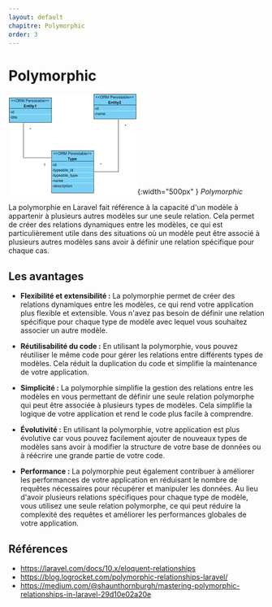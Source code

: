 ```yaml
---
layout: default
chapitre: Polymorphic
order: 3
---
```


# Polymorphic

![Polymorphic](./images/polymorphic.png){:width="500px" }
*Polymorphic*

<!-- note -->

La polymorphie en Laravel fait référence à la capacité d'un modèle à appartenir à plusieurs autres modèles sur une seule relation. Cela permet de créer des relations dynamiques entre les modèles, ce qui est particulièrement utile dans des situations où un modèle peut être associé à plusieurs autres modèles sans avoir à définir une relation spécifique pour chaque cas.

<!-- new slide -->

## Les avantages 

- **Flexibilité et extensibilité :** La polymorphie permet de créer des relations dynamiques entre les modèles, ce qui rend votre application plus flexible et extensible. Vous n'avez pas besoin de définir une relation spécifique pour chaque type de modèle avec lequel vous souhaitez associer un autre modèle.

- **Réutilisabilité du code :** En utilisant la polymorphie, vous pouvez réutiliser le même code pour gérer les relations entre différents types de modèles. Cela réduit la duplication du code et simplifie la maintenance de votre application.

- **Simplicité :** La polymorphie simplifie la gestion des relations entre les modèles en vous permettant de définir une seule relation polymorphe qui peut être associée à plusieurs types de modèles. Cela simplifie la logique de votre application et rend le code plus facile à comprendre.

- **Évolutivité :** En utilisant la polymorphie, votre application est plus évolutive car vous pouvez facilement ajouter de nouveaux types de modèles sans avoir à modifier la structure de votre base de données ou à réécrire une grande partie de votre code.

- **Performance :** La polymorphie peut également contribuer à améliorer les performances de votre application en réduisant le nombre de requêtes nécessaires pour récupérer et manipuler les données. Au lieu d'avoir plusieurs relations spécifiques pour chaque type de modèle, vous utilisez une seule relation polymorphe, ce qui peut réduire la complexité des requêtes et améliorer les performances globales de votre application.

<!-- new slide -->

## Références

- https://laravel.com/docs/10.x/eloquent-relationships
- https://blog.logrocket.com/polymorphic-relationships-laravel/
- https://medium.com/@shaunthornburgh/mastering-polymorphic-relationships-in-laravel-29d10e02a20e

<!-- new slide -->
